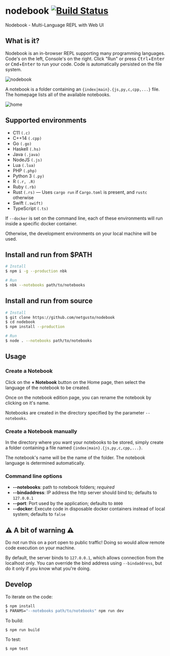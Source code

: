 # nodebook [![Build Status](https://travis-ci.com/netgusto/nodebook.svg?branch=master)](https://travis-ci.com/netgusto/nodebook)

Nodebook - Multi-Language REPL with Web UI

## What is it?

Nodebook is an in-browser REPL supporting many programming languages. Code's on the left, Console's on the right. Click "Run" or press <kbd>Ctrl</kbd>+<kbd>Enter</kbd> or <kbd>Cmd</kbd>+<kbd>Enter</kbd> to run your code.
Code is automatically persisted on the file system.

![nodebook](https://user-images.githubusercontent.com/4974818/45320903-2cdec280-b544-11e8-9b2e-067b646de751.png)

A notebook is a folder containing an `{index|main}.{js,py,c,cpp,...}` file. The homepage lists all of the available notebooks.

![home](https://user-images.githubusercontent.com/4974818/45383977-fde05380-b60c-11e8-91cc-06548dd4fae8.png)

## Supported environments

* C11 `(.c)`
* C++14 `(.cpp)`
* Go `(.go)`
* Haskell `(.hs)`
* Java `(.java)`
* NodeJS `(.js)`
* Lua `(.lua)`
* PHP `(.php)`
* Python 3 `(.py)`
* R `(.r, .R)`
* Ruby `(.rb)`
* Rust `(.rs)` — Uses `cargo run` if `Cargo.toml` is present, and `rustc` otherwise
* Swift `(.swift)`
* TypeScript `(.ts)`

If `--docker` is set on the command line, each of these environments will run inside a specific docker container.

Otherwise, the development environments on your local machine will be used.

## Install and run from $PATH

```bash
# Install
$ npm i -g --production nbk

# Run
$ nbk --notebooks path/to/notebooks
```

## Install and run from source

```bash
# Install
$ git clone https://github.com/netgusto/nodebook
$ cd nodebook
$ npm install --production

# Run
$ node . --notebooks path/to/notebooks
```

## Usage

### Create a Notebook

Click on the **+ Notebook** button on the Home page, then select the language of the notebook to be created.

Once on the notebook edition page, you can rename the notebook by clicking on it's name.

Notebooks are created in the directory specified by the parameter `--notebooks`.

### Create a Notebook manually

In the directory where you want your notebooks to be stored, simply create a folder containing a file named `{index|main}.{js,py,c,cpp,...}`.

The notebook's name will be the name of the folder. The notebook language is determined automatically.

### Command line options

* **--notebooks**: path to notebook folders; *required*
* **--bindaddress**: IP address the http server should bind to; defaults to `127.0.0.1`
* **--port**: Port used by the application; defaults to `8000`
* **--docker**: Execute code in disposable docker containers instead of local system; defaults to `false`

## ⚠️ A bit of warning ⚠️

Do not run this on a port open to public traffic! Doing so would allow remote code execution on your machine.

By default, the server binds to `127.0.0.1`, which allows connection from the localhost only. You can override the bind address using `--bindaddress`, but do it only if you know what you're doing.

## Develop

To iterate on the code:

```bash
$ npm install
$ PARAMS="--notebooks path/to/notebooks" npm run dev
```

To build:

```bash
$ npm run build
```

To test:

```bash
$ npm test
```
